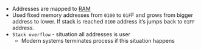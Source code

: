 - Addresses are mapped to [RAM](../Hardware/Components/RAM.md)
- Used fixed memory addresses from `0100` to `01F`F and grows from bigger address to lower. If stack is reached `0100` address it’s jumps back to `01FF` address. 
- `Stack overflow` - situation all addresses is user
	- Modern systems terminates process if this situation happens